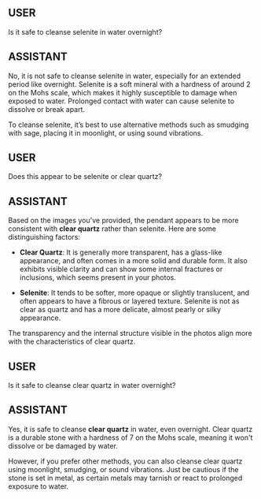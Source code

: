 ## USER
Is it safe to cleanse selenite in water overnight?

## ASSISTANT
No, it is not safe to cleanse selenite in water, especially for an extended period like overnight. Selenite is a soft mineral with a hardness of around 2 on the Mohs scale, which makes it highly susceptible to damage when exposed to water. Prolonged contact with water can cause selenite to dissolve or break apart. 

To cleanse selenite, it’s best to use alternative methods such as smudging with sage, placing it in moonlight, or using sound vibrations.

## USER
Does this appear to be selenite or clear quartz?

## ASSISTANT
Based on the images you've provided, the pendant appears to be more consistent with **clear quartz** rather than selenite. Here are some distinguishing factors:

- **Clear Quartz**: It is generally more transparent, has a glass-like appearance, and often comes in a more solid and durable form. It also exhibits visible clarity and can show some internal fractures or inclusions, which seems present in your photos.

- **Selenite**: It tends to be softer, more opaque or slightly translucent, and often appears to have a fibrous or layered texture. Selenite is not as clear as quartz and has a more delicate, almost pearly or silky appearance.

The transparency and the internal structure visible in the photos align more with the characteristics of clear quartz.

## USER
Is it safe to cleanse clear quartz in water overnight?

## ASSISTANT
Yes, it is safe to cleanse **clear quartz** in water, even overnight. Clear quartz is a durable stone with a hardness of 7 on the Mohs scale, meaning it won't dissolve or be damaged by water.

However, if you prefer other methods, you can also cleanse clear quartz using moonlight, smudging, or sound vibrations. Just be cautious if the stone is set in metal, as certain metals may tarnish or react to prolonged exposure to water.